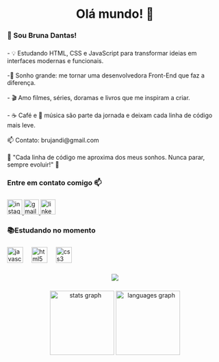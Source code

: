 
<h1 align="center">Olá mundo!  🚀</h1>

###

<h3 align="left">👋 Sou Bruna Dantas!</h3>

###

<p align="left"> - 💡 Estudando HTML, CSS e JavaScript para transformar ideias em interfaces modernas e funcionais.<br><br> -🎯 Sonho grande: me tornar uma desenvolvedora Front-End que faz a diferença.<br><br>- 🎬 Amo filmes, séries, doramas e livros que me inspiram a criar.<br><br> - ☕ Café e 🎵 música são parte da jornada e deixam cada linha de código mais leve.<br><br>📫 Contato: brujandi@gmail.com<br><br>📌 "Cada linha de código me aproxima dos meus sonhos. Nunca parar, sempre evoluir!" 🚀</p>

###

<h3 align="left">Entre em contato comigo 📫</h3>

###

<div align="left">
  <a href="https://www.instagram.com/dantasbrunaferreira/" target="_blank">
    <img src="https://img.shields.io/static/v1?message=Instagram&logo=instagram&label=&color=E4405F&logoColor=white&labelColor=&style=for-the-badge" height="35" alt="instagram logo"  />
  </a>
  <a href="https://mail.google.com/mail/?view=cm&fs=1&to=brujandi@gmail.com " target="_blank">
    <img src="https://img.shields.io/static/v1?message=Gmail&logo=gmail&label=&color=D14836&logoColor=white&labelColor=&style=for-the-badge" height="35" alt="gmail logo"  />
  </a>
  <a href="https://www.linkedin.com/in/dantasbruna?lipi=urn%3Ali%3Apage%3Ad_flagship3_profile_view_base_contact_details%3BloNzreKAQ%2Bi65BMNGsnvaw%3D%3D" target="_blank">
    <img src="https://img.shields.io/static/v1?message=LinkedIn&logo=linkedin&label=&color=0077B5&logoColor=white&labelColor=&style=for-the-badge" height="35" alt="linkedin logo"  />
  </a>
</div>

###

<h3 align="left">📚Estudando no momento</h3>

###

<div align="left">
  <img src="https://cdn.jsdelivr.net/gh/devicons/devicon/icons/javascript/javascript-original.svg" height="37" alt="javascript logo"  />
  <img width="12" />
  <img src="https://cdn.jsdelivr.net/gh/devicons/devicon/icons/html5/html5-original.svg" height="37" alt="html5 logo"  />
  <img width="12" />
  <img src="https://cdn.jsdelivr.net/gh/devicons/devicon/icons/css3/css3-original.svg" height="37" alt="css3 logo"  />
</div>

###

<div align="center">
  <img src="https://profile-counter.glitch.me/Dantasbruna/count.svg?"  />
</div>

###

<div align="center">
  <img src="https://github-readme-stats.vercel.app/api?username=Dantasbruna&hide_title=false&hide_rank=false&show_icons=true&include_all_commits=true&count_private=true&disable_animations=false&theme=dracula&locale=en&hide_border=false&order=1" height="150" alt="stats graph"  />
  <img src="https://github-readme-stats.vercel.app/api/top-langs?username=Dantasbruna&locale=en&hide_title=false&layout=compact&card_width=320&langs_count=5&theme=dracula&hide_border=false&order=2" height="150" alt="languages graph"  />
</div>

###

<picture>
  <source media="(prefers-color-scheme: dark)" srcset="https://raw.githubusercontent.com/Dantasbruna/Dantasbruna/output/pacman-contribution-graph-dark.svg">
  <source media="(prefers-color-scheme: light)" srcset="https://raw.githubusercontent.com/Dantasbruna/Dantasbruna/output/pacman-contribution-graph.svg">
  
</picture>

###
